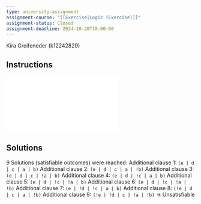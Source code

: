 ```yaml
---
type: university-assignment
assignment-course: "[[Exercise|Logic (Exercise)]]"
assignment-status: Closed
assignment-deadline: 2024-10-28T18:00:00
---
```

Kira Greifeneder (k12242829)
## Instructions
![](_attachments/challenge2.pdf)
## Solutions
9 Solutions (satisfiable outcomes) were reached:
Additional clause 1: `(e | d | c | a | b)`
Additional clause 2: `(e | d | c | a | !b)`
Additional clause 3: `(e | d | c | !a | b)`
Additional clause 4: `(e | d | !c | a | b)`
Additional clause 5: `(e | d | !c | !a | b)`
Additional clause 6: `(e | d | !c | !a | !b)`
Additional clause 7: `(e | !d | !c | a | b)`
Additional clause 8: `(!e | d | c | a | !b)`
Additional clause 9: `(!e | !d | c | !a | !b)`
-> Unsatisfiable